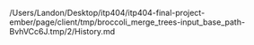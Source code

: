 /Users/Landon/Desktop/itp404/itp404-final-project-ember/page/client/tmp/broccoli_merge_trees-input_base_path-BvhVCc6J.tmp/2/History.md